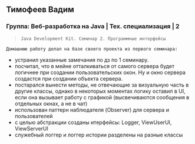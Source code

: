 ## Тимофеев Вадим

### Группа: Веб-разработка на Java | Тех. специализация | 2

> `Java Development Kit. Семинар 2. Программные интерфейсы`

`Домашнюю работу делал на базе своего проекта из первого семинара:`
* устранил указанные замечания по дз по 1 семинару.
* посчитал, что в мейне отталкиваться от самого сервера будет логичнее при создании пользовательских окон. 
Ну и окно сервера создастся при создании объекта сервера.
* постарался вынести методы, не отвечающие за визуальную часть в другие классы, однако в некоторых моментах логику 
оставил в UI, если она вызывает работу с графикой (высвечиваются сообщения в отдельных окнах, а не в чат)
* использован паттерн наблюдателя (Observer) для сервера и пользователей
* с целью абстракции созданы итерфейсы: Logger, ViewUserUI, ViewServerUI
* служебный логгер и логгер истории разделены на разные классы

